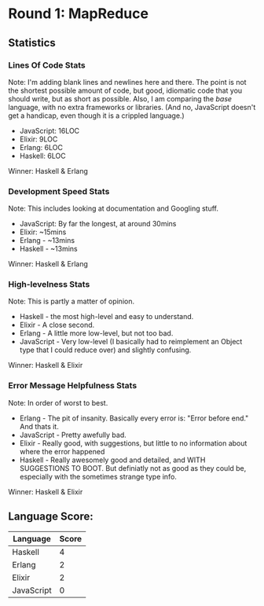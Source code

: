 # Round 1: MapReduce
## Statistics

### Lines Of Code Stats
Note: I'm adding blank lines and newlines here and there. The point is not the shortest possible amount of code, but good, idiomatic code that you should write, but as short as possible.
Also, I am comparing the *base* language, with no extra frameworks or libraries. (And no, JavaScript doesn't get a handicap, even though it is a crippled language.)

- JavaScript: 16LOC
- Elixir: 9LOC
- Erlang: 6LOC
- Haskell: 6LOC

Winner: Haskell & Erlang

### Development Speed Stats
Note: This includes looking at documentation and Googling stuff.

- JavaScript: By far the longest, at around 30mins
- Elixir: ~15mins
- Erlang - ~13mins
- Haskell - ~13mins

Winner: Haskell & Erlang

### High-levelness Stats
Note: This is partly a matter of opinion.

- Haskell - the most high-level and easy to understand.
- Elixir - A close second.
- Erlang - A little more low-level, but not too bad.
- JavaScript - Very low-level (I basically had to reimplement an Object type that I could reduce over) and slightly confusing.

Winner: Haskell & Elixir

### Error Message Helpfulness Stats
Note: In order of worst to best.

- Erlang - The pit of insanity. Basically every error is: "Error before end." And thats it.
- JavaScript - Pretty awefully bad.
- Elixir - Really good, with suggestions, but little to no information about where the error happened
- Haskell - Really awesomely good and detailed, and WITH SUGGESTIONS TO BOOT. But definiatly not as good as they could be, especially with the sometimes strange type info.

Winner: Haskell & Elixir

## Language Score:

| Language   | Score |
| -----------|------ |
| Haskell    | 4     |
| Erlang     | 2     |
| Elixir     | 2     |
| JavaScript | 0     |
